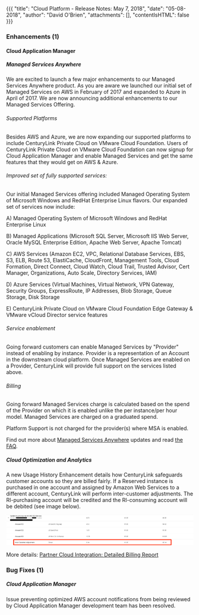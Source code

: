 {{{
"title": "Cloud Platform - Release Notes: May 7, 2018",
"date": "05-08-2018",
"author": "David O'Brien",
"attachments": [],
"contentIsHTML": false
}}}

### Enhancements (1)

#### Cloud Application Manager

##### Managed Services Anywhere

We are excited to launch a few major enhancements to our Managed Services Anywhere product. As you are aware we launched our initial set of Managed Services on AWS in February of 2017 and expanded to Azure in April of 2017. We are now announcing additional enhancements to our Managed Services Offering.

###### Supported Platforms

Besides AWS and Azure, we are now expanding our supported platforms to include CenturyLink Private Cloud on VMware Cloud Foundation. Users of CenturyLink Private Cloud on VMware Cloud Foundation can now signup for Cloud Application Manager and enable Managed Services and get the same features that they would get on AWS & Azure.

###### Improved set of fully supported services:

Our initial Managed Services offering included Managed Operating System of Microsoft Windows and RedHat Enterprise Linux flavors. Our expanded set of services now include:

A) Managed Operating System of Microsoft Windows and RedHat Enterprise Linux

B) Managed Applications (Microsoft SQL Server, Microsoft IIS Web Server, Oracle MySQL Enterprise Edition, Apache Web Server, Apache Tomcat)

C) AWS Services (Amazon EC2, VPC, Relational Database Services, EBS, S3, ELB, Route 53, ElastiCache, CloudFront, Management Tools, Cloud Formation, Direct Connect, Cloud Watch, Cloud Trail, Trusted Advisor, Cert Manager, Organizations, Auto Scale, Directory Services, IAM)

D) Azure Services (Virtual Machines, Virtual Network, VPN Gateway, Security Groups, ExpressRoute, IP Addresses, Blob Storage, Queue Storage, Disk Storage

E) CenturyLink Private Cloud on VMware Cloud Foundation Edge Gateway & VMware vCloud Director service features

###### Service enablement
Going forward customers can enable Managed Services by "Provider" instead of enabling by instance. Provider is a representation of an Account in the downstream cloud platform. Once Managed Services are enabled on a Provider, CenturyLink will provide full support on the services listed above.

###### Billing
Going forward Managed Services charge is calculated based on the spend of the Provider on which it is enabled unlike the per instance/per hour model. Managed Services are charged on a graduated spend.

Platform Support is not charged for the provider(s) where MSA is enabled.

Find out more about [Managed Services Anywhere](https://www.ctl.io/cloud-application-manager/managed-services-anywhere/) updates and read [the FAQ](/knowledge-base/cloud-application-manager/faq/).

##### Cloud Optimization and Analytics

A new Usage History Enhancement details how CenturyLink safeguards customer accounts so they are billed fairly.  If a Reserved instance is purchased in one account and assigned by Amazon Web Services to a different account, CenturyLink will perform inter-customer adjustments. The RI-purchasing account will be credited and the RI-consuming account will be debited (see image below).

![Image1](../../images/cloud-application-manager/integrated-billing-report.png)

More details: [Partner Cloud Integration: Detailed Billing Report](https://www.ctl.io/knowledge-base/cloud-application-manager/cloud-optimization/partner-cloud-integration-detailed-billing-report/)

### Bug Fixes (1)

##### Cloud Application Manager

Issue preventing optimized AWS account notifications from being reviewed by Cloud Application Manager development team has been resolved.
